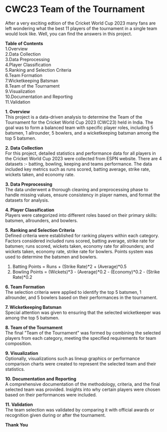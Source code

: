 # CWC23 Team of the Tournament
After a very exciting edtion of the Cricket World Cup 2023 many fans are left wondering what the best 11 players of the tournament in a single team would look like. Well, you can find the answers in this project.
  
**Table of Contents**  
1.Overview    
2.Data Collection  
3.Data Preprocessing  
4.Player Classification  
5.Ranking and Selection Criteria  
6.Team Formation  
7.Wicketkeeping Batsman  
8.Team of the Tournament  
9.Visualization  
10.Documentation and Reporting  
11.Validation

**1. Overview**  
This project is a data-driven analysis to determine the Team of the Tournament for the Cricket World Cup 2023 (CWC23) held in India. The goal was to form a balanced team with specific player roles, including 5 batsmen, 1 allrounder, 5 bowlers, and a wicketkeeping batsman among the top 5 batsmen.

**2. Data Collection**  
For this project, detailed statistics and performance data for all players in the Cricket World Cup 2023 were collected from ESPN website. There are 4 datasets :- batting, bowling, keeping and teams performance. The data included key metrics such as runs scored, batting average, strike rate, wickets taken, and economy rate.  

**3. Data Preprocessing**  
The data underwent a thorough cleaning and preprocessing phase to handle missing values, ensure consistency in player names, and format the datasets for analysis.
  
**4. Player Classification**  
Players were categorized into different roles based on their primary skills: batsmen, allrounders, and bowlers.

**5. Ranking and Selection Criteria**  
Defined criteria were established for ranking players within each category. Factors considered included runs scored, batting average, strike rate for batsmen; runs scored, wickets taken, economy rate for allrounders; and wickets taken, economy rate, strike rate for bowlers.
Points system was used to determine the batsmen and bowlers.
1) Batting Points = Runs + (Strike Rate)*2 + (Average)*0.5
2) Bowling Points = (Wickets)*3 - (Average)*0.2 - (Economy)*0.2 - (Strike Rate)*0.2

**6. Team Formation**  
The selection criteria were applied to identify the top 5 batsmen, 1 allrounder, and 5 bowlers based on their performances in the tournament.

**7. Wicketkeeping Batsman**  
Special attention was given to ensuring that the selected wicketkeeper was among the top 5 batsmen.

**8. Team of the Tournament**  
The final "Team of the Tournament" was formed by combining the selected players from each category, meeting the specified requirements for team composition.

**9. Visualization**  
Optionally, visualizations such as lineup graphics or performance comparison charts were created to represent the selected team and their statistics.

**10. Documentation and Reporting**  
A comprehensive documentation of the methodology, criteria, and the final selected team was provided. Insights into why certain players were chosen based on their performances were included.

**11. Validation**  
The team selection was validated by comparing it with official awards or recognition given during or after the tournament.

**Thank You**

